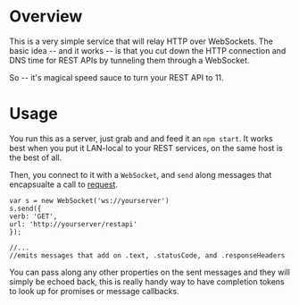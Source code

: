 # Overview

This is a very simple service that will relay HTTP over WebSockets. The
basic idea -- and it works -- is that you cut down the HTTP connection
and DNS time for REST APIs by tunneling them through a WebSocket.

So -- it's magical speed sauce to turn your REST API to 11.

# Usage

You run this as a server, just grab and and feed it an `npm start`. It
works best when you put it LAN-local to your REST services, on the same
host is the best of all.

Then, you connect to it with a `WebSocket`, and `send` along messages
that encapsualte a call to [request](https://github.com/mikeal/request).

```
var s = new WebSocket('ws://yourserver')
s.send({
verb: 'GET',
url: 'http://yourserver/restapi'
});

//...
//emits messages that add on .text, .statusCode, and .responseHeaders
```

You can pass along any other properties on the sent messages and they
will simply be echoed back, this is really handy way to have completion
tokens to look up for promises or message callbacks.


